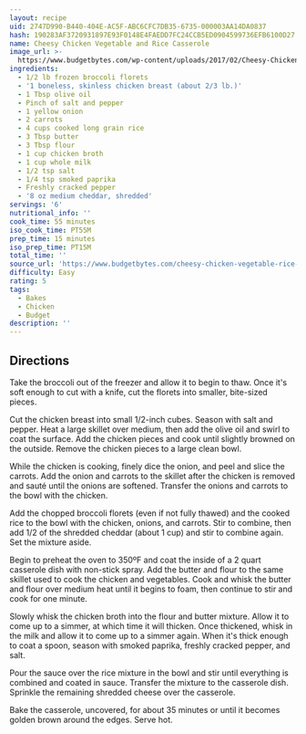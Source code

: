```yaml
---
layout: recipe
uid: 2747D990-B440-404E-AC5F-ABC6CFC7DB35-6735-000003AA14DA0837
hash: 190283AF3720931897E93F0148E4FAEDD7FC24CCB5ED0904599736EFB6100D27
name: Cheesy Chicken Vegetable and Rice Casserole
image_url: >-
  https://www.budgetbytes.com/wp-content/uploads/2017/02/Cheesy-Chicken-Vegetable-and-Rice-Casserole-V1-300x400.jpg
ingredients:
  - 1/2 lb frozen broccoli florets
  - '1 boneless, skinless chicken breast (about 2/3 lb.)'
  - 1 Tbsp olive oil
  - Pinch of salt and pepper
  - 1 yellow onion
  - 2 carrots
  - 4 cups cooked long grain rice
  - 3 Tbsp butter
  - 3 Tbsp flour
  - 1 cup chicken broth
  - 1 cup whole milk
  - 1/2 tsp salt
  - 1/4 tsp smoked paprika
  - Freshly cracked pepper
  - '8 oz medium cheddar, shredded'
servings: '6'
nutritional_info: ''
cook_time: 55 minutes
iso_cook_time: PT55M
prep_time: 15 minutes
iso_prep_time: PT15M
total_time: ''
source_url: 'https://www.budgetbytes.com/cheesy-chicken-vegetable-rice-casserole/'
difficulty: Easy
rating: 5
tags:
  - Bakes
  - Chicken
  - Budget
description: ''
---
```

## Directions

Take the broccoli out of the freezer and allow it to begin to thaw. Once it's soft enough to cut with a knife, cut the florets into smaller, bite-sized pieces.

Cut the chicken breast into small 1/2-inch cubes. Season with salt and pepper. Heat a large skillet over medium, then add the olive oil and swirl to coat the surface. Add the chicken pieces and cook until slightly browned on the outside. Remove the chicken pieces to a large clean bowl.

While the chicken is cooking, finely dice the onion, and peel and slice the carrots. Add the onion and carrots to the skillet after the chicken is removed and sauté until the onions are softened. Transfer the onions and carrots to the bowl with the chicken.

Add the chopped broccoli florets (even if not fully thawed) and the cooked rice to the bowl with the chicken, onions, and carrots. Stir to combine, then add 1/2 of the shredded cheddar (about 1 cup) and stir to combine again. Set the mixture aside.

Begin to preheat the oven to 350ºF and coat the inside of a 2 quart casserole dish with non-stick spray. Add the butter and flour to the same skillet used to cook the chicken and vegetables. Cook and whisk the butter and flour over medium heat until it begins to foam, then continue to stir and cook for one minute.

Slowly whisk the chicken broth into the flour and butter mixture. Allow it to come up to a simmer, at which time it will thicken. Once thickened, whisk in the milk and allow it to come up to a simmer again. When it's thick enough to coat a spoon, season with smoked paprika, freshly cracked pepper, and salt.

Pour the sauce over the rice mixture in the bowl and stir until everything is combined and coated in sauce. Transfer the mixture to the casserole dish. Sprinkle the remaining shredded cheese over the casserole.

Bake the casserole, uncovered, for about 35 minutes or until it becomes golden brown around the edges. Serve hot.

